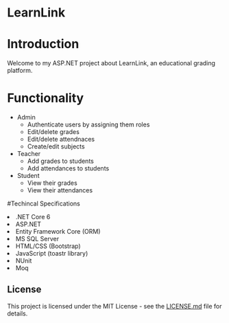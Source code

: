 # LearnLink
# Introduction
Welcome to my ASP.NET project about LearnLink, an educational grading platform.

# Functionality
<ul>
  <li>Admin
    <ul>
      <li>Authenticate users by assigning them roles</li>
      <li>Edit/delete grades</li>
      <li>Edit/delete attendnaces</li>
      <li>Create/edit subjects</li>
    </ul>
  </li>
  <li>Teacher
    <ul>
      <li>Add grades to students</li>
      <li>Add attendances to students</li>
    </ul>
  </li>
  <li>Student
    <ul>
      <li>View their grades</li>
      <li>View their attendances</li>
    </ul>
  </li>
</ul>

#Techincal Specifications
<li>.NET Core 6</li>
<li>ASP.NET</li>
<li>Entity Framework Core (ORM)</li>
<li>MS SQL Server</li>
<li>HTML/CSS (Bootstrap)</li>
<li>JavaScript (toastr library)</li>
<li>NUnit</li>
<li>Moq</li>

## License
This project is licensed under the MIT License - see the [LICENSE.md](LICENSE.md) file for details.
